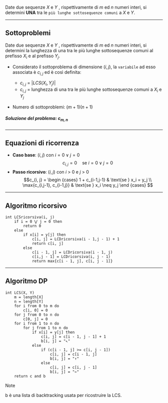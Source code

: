 Date due sequenze $X$ e $Y$ , rispettivamente di $m$ ed $n$ numeri interi, si determini **UNA** tra le `più lunghe sottosequenze comuni` a $X$ e $Y$.

---
## Sottoproblemi

Date due sequenze $X$ e $Y$ , rispettivamente di $m$ ed $n$ numeri interi, si determini la lunghezza di una tra le più lunghe sottosequenze comuni al prefisso $X_i$ e al prefisso $Y_j$.

- Considerato il sottoproblema di dimensione $(i, j)$, la `variabile` ad esso associata è $c_{i,j}$ ed è così definita:
	- $c_{i,j}$ = $|LCS(X_i, Y_j)|$
	- $c_{i,j}$ = lunghezza di una tra le più lunghe sottosequenze comuni a $X_i$ e $Y_j$

- Numero di sottoproblemi: $(m+1)(n+1)$

##### Soluzione del problema: $c_{m, n}$

---

## Equazioni di ricorrenza
- **Caso base**: $(i, j)$ con $i = 0 ∨ j = 0$
$$ c_{i,j} = 0 \quad\text{se } i = 0 \lor j = 0 $$
- **Passo ricorsivo**: $(i, j)$ con $i$ > 0 e $j$ > 0
$$c_{i, j} = 
\begin {cases} 
1 + c_{i-1,j-1} & \text{se } x_i = y_j \\
\max{c_{i,j-1}, c_{i-1,j}} & \text{se } x_i \neq y_j
\end {cases}
$$
---
## Algoritmo ricorsivo

``` Pseudocodice TI:"LCDricorsiva" "FOLD"
int LCSricorsiva(i, j)
	if i = 0 ⋁ j = 0 then 
		return 0 
	else 
		if x[i] = y[j] then 
			c[i, j] = LCDricorsiva(i - 1,j - 1) + 1 
			return c[i, j] 
		else 
			c[i - 1, j] = LCDricorsiva(i - 1, j) 
			c[i,j - 1] = LCDricorsiva(i, j - 1) 
			return max{c[i - 1, j], c[i, j - 1]}
```

---
## Algoritmo DP

``` Pseudocodice TI:"LCS" "FOLD"
int LCS(X, Y) 
	m = length[X]
	n = length[Y]
	for i from 0 to m do
		c[i, 0] = 0
	for j from 0 to n do
		c[0, j] = 0
	for i from 1 to n do
		for j from 1 to n do
			if x[i] = y[j] then
				c[i, j] = c[i - 1, j - 1] + 1
				b[i, j] = "↖"
			else
				if (c[i - 1, j] >= c[i, j - 1])
					c[i, j] = c[i - 1, j]
					b[i, j] = "↑"
				else 
					c[i, j] = c[i, j - 1]
					b[i, j] = "←"
	return c and b
```

>[!Note]
>b è una lista di backtracking usata per ricostruire la LCS.

